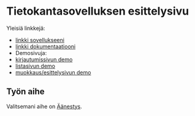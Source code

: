 # Tietokantasovelluksen esittelysivu

Yleisiä linkkejä:

* [linkki sovellukseeni](https://pjalkane.users.cs.helsinki.fi/aanestys)
* [linkki dokumentaatiooni](https://github.com/pinjaliina/aanestys/tree/master/doc/dokumentaatio.pdf)
* Demosivuja:
 * [kirjautumissivun demo](http://pjalkane.users.cs.helsinki.fi/aanestys/login)
 * [listasivun demo](http://pjalkane.users.cs.helsinki.fi/aanestys/poll_list)
 * [muokkaus/esittelysivun demo](http://pjalkane.users.cs.helsinki.fi/aanestys/poll_manage_options)

## Työn aihe

Valitsemani aihe on [Äänestys](http://advancedkittenry.github.io/suunnittelu_ja_tyoymparisto/aiheet/Aanestys.html).
